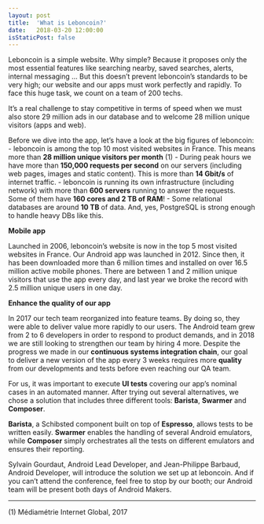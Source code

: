 ```yaml
---
layout: post
title:  'What is Leboncoin?'
date:   2018-03-20 12:00:00
isStaticPost: false
---
```

Leboncoin is a simple website. Why simple? Because it proposes only the most essential features like searching nearby, saved searches, alerts, internal messaging … But this doesn’t prevent leboncoin’s standards to be very high; our website and our apps must work perfectly and rapidly. To face this huge task, we count on a team of 200 techs.

It’s a real challenge to stay competitive in terms of speed when we must also store 29 million ads in our database and to welcome 28 million unique visitors (apps and web).

Before we dive into the app, let’s have a look at the big figures of leboncoin:
	- leboncoin is among the top 10 most visited websites in France. This means more than **28 million unique visitors per month** (1)
	- During peak hours we have more than **150,000 requests per second** on our servers (including web pages, images and static content). This is more than **14 Gbit/s** of internet traffic.
	- leboncoin is running its own infrastructure (including network) with more than **600 servers** running to answer the requests. Some of them have **160 cores and 2 TB of RAM**!
	- Some relational databases are around **10 TB** of data. And, yes, PostgreSQL is strong enough to handle heavy DBs like this.

**Mobile app**

Launched in 2006, leboncoin’s website is now in the top 5 most visited websites in France. Our Android app was launched in 2012. Since then, it has been downloaded more than 6 million times and installed on over 16.5 million active mobile phones. There are between 1 and 2 million unique visitors that use the app every day, and last year we broke the record with 2.5 million unique users in one day.

**Enhance the quality of our app**

In 2017 our tech team reorganized into feature teams. By doing so, they were able to deliver value more rapidly to our users. The Android team grew from 2 to 6 developers in order to respond to product demands, and in 2018 we are still looking to strengthen our team by hiring 4 more. Despite the progress we made in our **continuous systems integration chain**, our goal to deliver a new version of the app every 3 weeks requires more **quality** from our developments and tests before even reaching our QA team.

For us, it was important to execute **UI tests** covering our app’s nominal cases in an automated manner. After trying out several alternatives, we chose a solution that includes three different tools: **Barista**, **Swarmer** and **Composer**.

**Barista**, a Schibsted component built on top of **Espresso**, allows tests to be written easily. **Swarmer** enables the handling of several Android emulators, while **Composer** simply orchestrates all the tests on different emulators and ensures their reporting.

Sylvain Gourdaut, Android Lead Developer, and Jean-Philippe Barbaud, Android Developer, will introduce the solution we set up at leboncoin. And if you can’t attend the conference, feel free to stop by our booth; our Android team will be present both days of Android Makers.

----------------------
(1) Médiamétrie Internet Global, 2017
